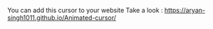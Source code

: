You can add this cursor to your website 
Take a look :   https://aryan-singh1011.github.io/Animated-cursor/
